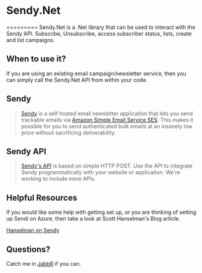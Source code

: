 # Sendy.Net
=========
Sendy.Net is a .Net library that can be used to interact with the Sendy API. Subscribe, Unsubscribe, access subscriber status, lists, create and list campaigns.

## When to use it?
If you are using an existing email campaign/newsletter service, then you can simply call the Sendy.Net API from within your code.

## Sendy
> [Sendy](http://sendy.co/) is a self hosted email newsletter application that lets you send trackable emails via [Amazon Simple Email Service SES](http://aws.amazon.com/ses/). This makes it possible for you to send authenticated bulk emails at an insanely low price without sacrificing deliverability.

## Sendy API
> [Sendy's API](http://sendy.co/api) is based on simple HTTP POST. Use the API to integrate Sendy programmatically with your website or application. We're working to include more APIs.

## Helpful Resources

If you would like some help with getting set up, or you are thinking of setting up Sendi on Azure, then take a look at Scott Hanselman's Blog article. 

[Hanselman on Sendy](http://www.hanselman.com/blog/InstallingSendyAPHPAppOnWindowsAzureToSendInexpensiveNewsletterEmailViaAmazonSES.aspx)

## Questions?
Catch me in [JabbR](https://jabbr.net/#/rooms/general-chat) if you can.
